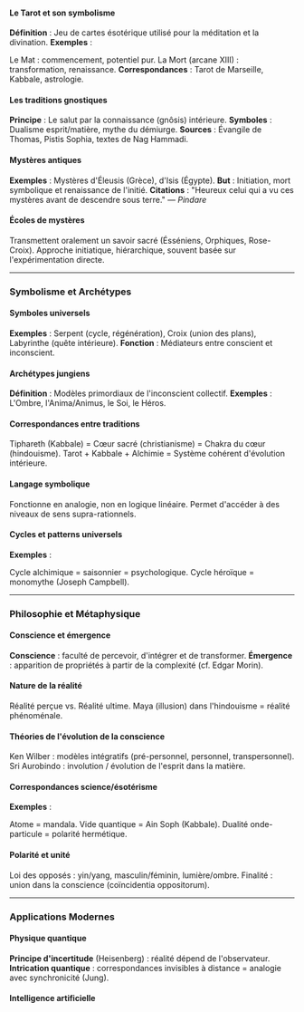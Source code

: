 
#### Le Tarot et son symbolisme

**Définition** : Jeu de cartes ésotérique utilisé pour la méditation et la divination.
**Exemples** :

Le Mat : commencement, potentiel pur.
La Mort (arcane XIII) : transformation, renaissance.
**Correspondances** : Tarot de Marseille, Kabbale, astrologie.

#### Les traditions gnostiques

**Principe** : Le salut par la connaissance (gnôsis) intérieure.
**Symboles** : Dualisme esprit/matière, mythe du démiurge.
**Sources** : Évangile de Thomas, Pistis Sophia, textes de Nag Hammadi.

#### Mystères antiques

**Exemples** : Mystères d'Éleusis (Grèce), d'Isis (Égypte).
**But** : Initiation, mort symbolique et renaissance de l'initié.
**Citations** : "Heureux celui qui a vu ces mystères avant de descendre sous terre." — *Pindare*

#### Écoles de mystères

Transmettent oralement un savoir sacré (Ésséniens, Orphiques, Rose-Croix).
Approche initiatique, hiérarchique, souvent basée sur l'expérimentation directe.

---

### Symbolisme et Archétypes

#### Symboles universels

**Exemples** : Serpent (cycle, régénération), Croix (union des plans), Labyrinthe (quête intérieure).
**Fonction** : Médiateurs entre conscient et inconscient.

#### Archétypes jungiens

**Définition** : Modèles primordiaux de l'inconscient collectif.
**Exemples** : L'Ombre, l'Anima/Animus, le Soi, le Héros.

#### Correspondances entre traditions

Tiphareth (Kabbale) = Cœur sacré (christianisme) = Chakra du cœur (hindouisme).
Tarot + Kabbale + Alchimie = Système cohérent d'évolution intérieure.

#### Langage symbolique

Fonctionne en analogie, non en logique linéaire.
Permet d'accéder à des niveaux de sens supra-rationnels.

#### Cycles et patterns universels

**Exemples** :

Cycle alchimique = saisonnier = psychologique.
Cycle héroïque = monomythe (Joseph Campbell).

---

### Philosophie et Métaphysique

#### Conscience et émergence

**Conscience** : faculté de percevoir, d'intégrer et de transformer.
**Émergence** : apparition de propriétés à partir de la complexité (cf. Edgar Morin).

#### Nature de la réalité

Réalité perçue vs. Réalité ultime.
Maya (illusion) dans l'hindouisme = réalité phénoménale.

#### Théories de l'évolution de la conscience

Ken Wilber : modèles intégratifs (pré-personnel, personnel, transpersonnel).
Sri Aurobindo : involution / évolution de l'esprit dans la matière.

#### Correspondances science/ésotérisme

**Exemples** :

Atome = mandala.
Vide quantique = Ain Soph (Kabbale).
Dualité onde-particule = polarité hermétique.

#### Polarité et unité

Loi des opposés : yin/yang, masculin/féminin, lumière/ombre.
Finalité : union dans la conscience (coïncidentia oppositorum).

---

### Applications Modernes

#### Physique quantique

**Principe d'incertitude** (Heisenberg) : réalité dépend de l'observateur.
**Intrication quantique** : correspondances invisibles à distance = analogie avec synchronicité (Jung).

#### Intelligence artificielle
